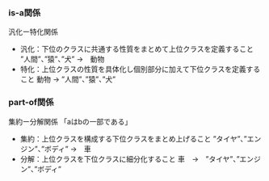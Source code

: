 ### is-a関係
汎化ー特化関係
- 汎化：下位のクラスに共通する性質をまとめて上位クラスを定義すること
  ”人間”、”猿”、”犬” ->　動物
- 特化：上位クラスの性質を具体化し個別部分に加えて下位クラスを定義すること
  動物 -> ”人間”、”猿”、”犬”

### part-of関係
集約ー分解関係
「aはbの一部である」
- 集約：上位クラスを構成する下位クラスをまとめ上げること
  ”タイヤ”、”エンジン”、”ボディ” ->　車
- 分解：上位クラスを下位クラスに細分化すること
  車　->　”タイヤ”、”エンジン”、”ボディ”

